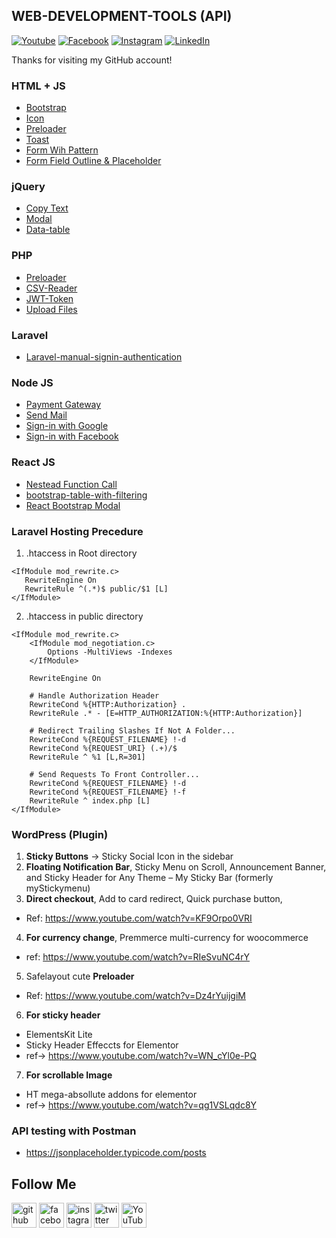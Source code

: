 ## WEB-DEVELOPMENT-TOOLS (API)

[![Youtube][youtube-shield]][youtube-url]
[![Facebook][facebook-shield]][facebook-url]
[![Instagram][instagram-shield]][instagram-url]
[![LinkedIn][linkedin-shield]][linkedin-url]

Thanks for visiting my GitHub account!



### HTML + JS

- [Bootstrap](https://github.com/learnwithfair/web-development-api/tree/main/HTML%2BCSS%2BJS/bootstrap-html)
- [Icon](https://github.com/learnwithfair/web-development-api/tree/main/HTML%2BCSS%2BJS/icon-html)
- [Preloader](https://github.com/learnwithfair/web-development-api/tree/main/HTML%2BCSS%2BJS/preloader-html)
- [Toast](https://github.com/learnwithfair/web-development-api/tree/main/HTML%2BCSS%2BJS/toast-html)
- [Form Wih Pattern](https://github.com/learnwithfair/web-development-api/tree/main/HTML%2BCSS%2BJS/form-pattern-html)
- [Form Field Outline & Placeholder](https://github.com/learnwithfair/web-development-api/tree/main/HTML%2BCSS%2BJS/form-field-outline-placholder)

### jQuery

- [Copy Text](https://github.com/learnwithfair/web-development-api/tree/main/jQuery/copy-text-jquery)
- [Modal](https://github.com/learnwithfair/web-development-api/tree/main/jQuery/modal-jquery)
- [Data-table](https://github.com/learnwithfair/web-development-api/tree/main/jQuery/datatable-jquery)

### PHP

- [Preloader](https://github.com/learnwithfair/web-development-api/tree/main/PHP/preloader-php)
- [CSV-Reader](https://github.com/learnwithfair/web-development-api/tree/main/PHP/csv-php)
- [JWT-Token](https://github.com/learnwithfair/web-development-api/tree/main/PHP/jwt-token-php)
- [Upload Files](https://github.com/learnwithfair/web-development-api/tree/main/PHP/upload)

### Laravel

- [Laravel-manual-signin-authentication](https://github.com/learnwithfair/web-development-api/tree/main/Laravel/loginManualAuthentication)

### Node JS

- [Payment Gateway](https://github.com/learnwithfair/web-development-api/tree/main/Node-js/sslcommerz-payment-gateway-nodejs)
- [Send Mail](https://github.com/learnwithfair/web-development-api/tree/main/Node-js/send-email-with-nodemailer)
- [Sign-in with Google](https://github.com/learnwithfair/mern-google-authentication)
- [Sign-in with Facebook](https://github.com/learnwithfair/mern-facebook-authentication)

### React JS

- [Nestead Function Call](https://github.com/learnwithfair/web-development-api/tree/main/React-js/nestead-function-call)
- [bootstrap-table-with-filtering](https://github.com/learnwithfair/web-development-api/tree/main/React-js/bootstrap-table-with-filtering)
- [React Bootstrap Modal](https://github.com/learnwithfair/web-development-api/tree/main/React-js/modal-demo)

### Laravel Hosting Precedure

1. .htaccess in Root directory

```htaccess
<IfModule mod_rewrite.c> 
   RewriteEngine On
   RewriteRule ^(.*)$ public/$1 [L]
</IfModule>
```
2. .htaccess in public directory

```htaccess
<IfModule mod_rewrite.c>
    <IfModule mod_negotiation.c>
        Options -MultiViews -Indexes
    </IfModule>

    RewriteEngine On

    # Handle Authorization Header
    RewriteCond %{HTTP:Authorization} .
    RewriteRule .* - [E=HTTP_AUTHORIZATION:%{HTTP:Authorization}]

    # Redirect Trailing Slashes If Not A Folder...
    RewriteCond %{REQUEST_FILENAME} !-d
    RewriteCond %{REQUEST_URI} (.+)/$
    RewriteRule ^ %1 [L,R=301]

    # Send Requests To Front Controller...
    RewriteCond %{REQUEST_FILENAME} !-d
    RewriteCond %{REQUEST_FILENAME} !-f
    RewriteRule ^ index.php [L]
</IfModule>

```

### WordPress (Plugin)
1. **Sticky Buttons** -> Sticky Social Icon in the sidebar
2. **Floating Notification Bar**, Sticky Menu on Scroll, Announcement Banner, and Sticky Header for Any Theme
– My Sticky Bar (formerly myStickymenu)
3. **Direct checkout**, Add to card redirect, Quick purchase button,
- Ref: https://www.youtube.com/watch?v=KF9Orpo0VRI
4. **For currency change**, Premmerce multi-currency for woocommerce
- ref: https://www.youtube.com/watch?v=RIeSvuNC4rY
5. Safelayout cute **Preloader** 
- Ref: https://www.youtube.com/watch?v=Dz4rYuijgiM
6. **For sticky header**
- ElementsKit Lite
- Sticky Header Effeccts for Elementor 
- ref-> https://www.youtube.com/watch?v=WN_cYl0e-PQ
7. **For scrollable Image**
- HT mega-absollute addons for elementor 
- ref-> https://www.youtube.com/watch?v=qg1VSLqdc8Y

### API testing with Postman
- https://jsonplaceholder.typicode.com/posts

## Follow Me

[<img src='https://cdn.jsdelivr.net/npm/simple-icons@3.0.1/icons/github.svg' alt='github' height='40'>](https://github.com/learnwithfair) [<img src='https://cdn.jsdelivr.net/npm/simple-icons@3.0.1/icons/facebook.svg' alt='facebook' height='40'>](https://www.facebook.com/learnwithfair/) [<img src='https://cdn.jsdelivr.net/npm/simple-icons@3.0.1/icons/instagram.svg' alt='instagram' height='40'>](https://www.instagram.com/learnwithfair/) [<img src='https://cdn.jsdelivr.net/npm/simple-icons@3.0.1/icons/twitter.svg' alt='twitter' height='40'>](https://www.twiter.com/learnwithfair/) [<img src='https://cdn.jsdelivr.net/npm/simple-icons@3.0.1/icons/youtube.svg' alt='YouTube' height='40'>](https://www.youtube.com/@learnwithfair)

<!-- MARKDOWN LINKS & IMAGES -->

[youtube-shield]: https://img.shields.io/badge/-Youtube-black.svg?style=flat-square&logo=youtube&color=555&logoColor=white
[youtube-url]: https://youtube.com/@learnwithfair
[facebook-shield]: https://img.shields.io/badge/-Facebook-black.svg?style=flat-square&logo=facebook&color=555&logoColor=white
[facebook-url]: https://facebook.com/learnwithfair
[instagram-shield]: https://img.shields.io/badge/-Instagram-black.svg?style=flat-square&logo=instagram&color=555&logoColor=white
[instagram-url]: https://instagram.com/learnwithfair
[linkedin-shield]: https://img.shields.io/badge/-LinkedIn-black.svg?style=flat-square&logo=linkedin&colorB=555
[linkedin-url]: https://linkedin.com/company/learnwithfair
